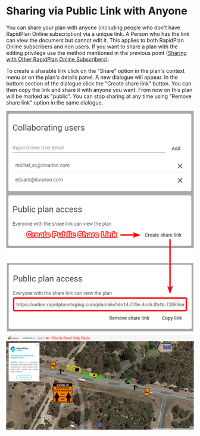 # Sharing via Public Link with Anyone

You can share your plan with anyone (including people who don't have RapidPlan Online subscription) via a unique link. A Person who has the link can view the document but cannot edit it. This applies to both RapidPlan Online subscribers and non users. If you want to share a plan with the editing privilege use the method mentioned in the previous point ([Sharing with Other RapidPlan Online Subscribers](./docs\rapid-online\3.%The%Invarion%Cloud\3.8.1%Sharing%with%Other%RapidPlan%Online%Subscribers.md)).

To create a sharable link click on the "Share" option in the plan's context menu or on the plan's details panel. A new dialogue will appear. In the bottom section of the dialogue click the "Create share link" button. You can then copy the link and share it with anyone you want. From now on this plan will be marked as "public". You can stop sharing at any time using "Remove share link" option in the same dialogue.

![Create Public Link](./assets/Creating_Public_Link.png)
![Plan in Read Only Mode](./assets/Plan_In_Read_Only_Mode.png)
